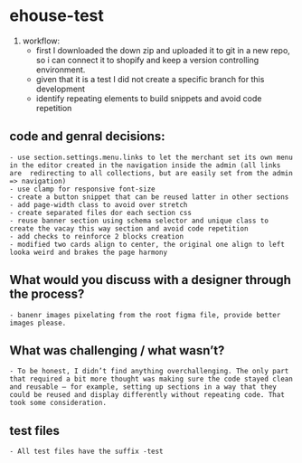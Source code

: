 # ehouse-test

1. workflow:
    - first I downloaded the down zip and uploaded it to git in a new repo, so i can connect it to shopify and keep a version controlling environment.
    - given that it is a test I did not create a specific branch for this development
    - identify repeating elements to build snippets and avoid code repetition




## code and genral decisions:

    - use section.settings.menu.links to let the merchant set its own menu in the editor created in the navigation inside the admin (all links are  redirecting to all collections, but are easily set from the admin => navigation)
    - use clamp for responsive font-size
    - create a button snippet that can be reused latter in other sections
    - add page-width class to avoid over stretch
    - create separated files dor each section css
    - reuse banner section using schema selector and unique class to create the vacay this way section and avoid code repetition
    - add checks to reinforce 2 blocks creation
    - modified two cards align to center, the original one align to left looka weird and brakes the page harmony


## What would you discuss with a designer through the process?

    - banenr images pixelating from the root figma file, provide better images please.

## What was challenging / what wasn’t?

    - To be honest, I didn’t find anything overchallenging. The only part that required a bit more thought was making sure the code stayed clean and reusable — for example, setting up sections in a way that they could be reused and display differently without repeating code. That took some consideration.

## test files

    - All test files have the suffix -test